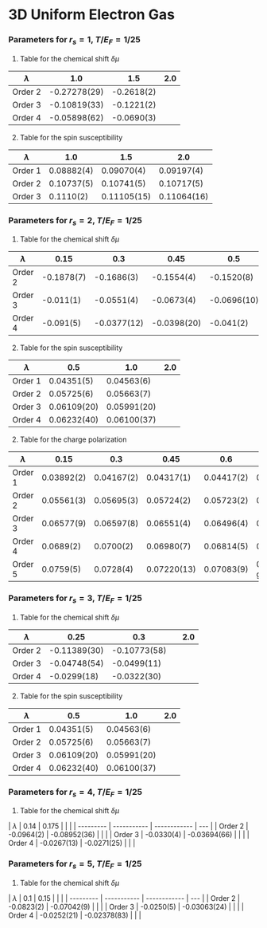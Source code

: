 # 3D Uniform Electron Gas

### Parameters for $r_s=1$, $T/E_F=1/25$

1. Table for the chemical shift $\delta \mu$

| $\lambda$ | 1.0          | 1.5        | 2.0 |
| --------- | ------------ | ---------- | --- |
| Order 2   | -0.27278(29) | -0.2618(2) |     |
| Order 3   | -0.10819(33) | -0.1221(2) |     |
| Order 4   | -0.05898(62) | -0.0690(3) |     |

2. Table for the spin susceptibility

| $\lambda$ | 1.0        | 1.5         | 2.0         |
| --------- | ---------- | ----------- | ----------- |
| Order 1   | 0.08882(4) | 0.09070(4)  | 0.09197(4)  |
| Order 2   | 0.10737(5) | 0.10741(5)  | 0.10717(5)  |
| Order 3   | 0.1110(2)  | 0.11105(15) | 0.11064(16) |

### Parameters for $r_s=2$, $T/E_F=1/25$

1. Table for the chemical shift $\delta \mu$

| $\lambda$ | 0.15       | 0.3         | 0.45        | 0.5         | 0.6         | 0.9        | 1.0         | 2.0 |
| --------- | ---------- | ----------- | ----------- | ----------- | ----------- | ---------- | ----------- | --- |
| Order 2   | -0.1878(7) | -0.1686(3)  | -0.1554(4)  | -0.1520(8)  | -0.1453(3)  | -0.1292(1) | -0.1251(10) |     |
| Order 3   | -0.011(1)  | -0.0551(4)  | -0.0673(4)  | -0.0696(10) | -0.0719(5)  | -0.0737(2) | -0.0742(18) |     |
| Order 4   | -0.091(5)  | -0.0377(12) | -0.0398(20) | -0.041(2)   | -0.0432(10) | -0.0478(4) | -0.0494(35) |     |

2. Table for the spin susceptibility

| $\lambda$ | 0.5         | 1.0         | 2.0 |
| --------- | ----------- | ----------- | --- |
| Order 1   | 0.04351(5)  | 0.04563(6)  |     |
| Order 2   | 0.05725(6)  | 0.05663(7)  |     |
| Order 3   | 0.06109(20) | 0.05991(20) |     |
| Order 4   | 0.06232(40) | 0.06100(37) |     |

2. Table for the charge polarization

| $\lambda$ | 0.15       | 0.3        | 0.45        | 0.6        | 0.9           | 2.0 |
| --------- | ---------- | ---------- | ----------- | ---------- | ------------- | --- |
| Order 1   | 0.03892(2) | 0.04167(2) | 0.04317(1)  | 0.04417(2) | 0.04540(1)    |     |
| Order 2   | 0.05561(3) | 0.05695(3) | 0.05724(2)  | 0.05723(2) | 0.05683(1)    |     |
| Order 3   | 0.06577(9) | 0.06597(8) | 0.06551(4)  | 0.06496(4) | 0.06386(3)    |     |
| Order 4   | 0.0689(2)  | 0.0700(2)  | 0.06980(7)  | 0.06814(5) | 0.06813(5)    |     |
| Order 5   | 0.0759(5)  | 0.0728(4)  | 0.07220(13) | 0.07083(9) | 0.07081(8) go |     |


### Parameters for $r_s=3$, $T/E_F=1/25$

1. Table for the chemical shift $\delta \mu$

| $\lambda$ | 0.25         | 0.3          |     | 2.0 |
| --------- | ------------ | ------------ | --- | --- |
| Order 2   | -0.11389(30) | -0.10773(58) |     |     |
| Order 3   | -0.04748(54) | -0.0499(11)  |     |     |
| Order 4   | -0.0299(18)  | -0.0322(30)  |     |     |

2. Table for the spin susceptibility

| $\lambda$ | 0.5         | 1.0         | 2.0 |
| --------- | ----------- | ----------- | --- |
| Order 1   | 0.04351(5)  | 0.04563(6)  |     |
| Order 2   | 0.05725(6)  | 0.05663(7)  |     |
| Order 3   | 0.06109(20) | 0.05991(20) |     |
| Order 4   | 0.06232(40) | 0.06100(37) |     |


### Parameters for $r_s=4$, $T/E_F=1/25$

1. Table for the chemical shift $\delta \mu$

| $\lambda$ | 0.14        | 0.175        |     |  |
| --------- | ----------- | ------------ | --- |
| Order 2   | -0.0964(2)  | -0.08952(36) |     |  |
| Order 3   | -0.0330(4)  | -0.03694(66) |     |  |
| Order 4   | -0.0267(13) | -0.0271(25)  |     |  |

### Parameters for $r_s=5$, $T/E_F=1/25$

1. Table for the chemical shift $\delta \mu$

| $\lambda$ | 0.1         | 0.15         |     |  |
| --------- | ----------- | ------------ | --- |
| Order 2   | -0.0823(2)  | -0.07042(9)  |     |  |
| Order 3   | -0.0250(5)  | -0.03063(24) |     |  |
| Order 4   | -0.0252(21) | -0.02378(83) |     |  |




